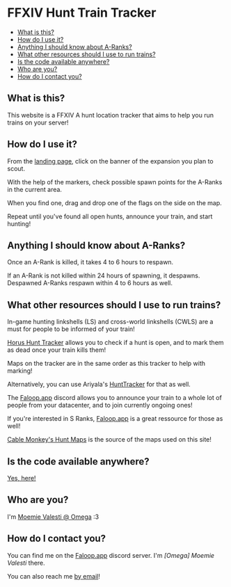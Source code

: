 # FFXIV Hunt Train Tracker

<!-- @import "[TOC]" {cmd="toc" depthFrom=2 depthTo=6 orderedList=false} -->
<!-- code_chunk_output -->

- [What is this?](#what-is-this)
- [How do I use it?](#how-do-i-use-it)
- [Anything I should know about A-Ranks?](#anything-i-should-know-about-a-ranks)
- [What other resources should I use to run trains?](#what-other-resources-should-i-use-to-run-trains)
- [Is the code available anywhere?](#is-the-code-available-anywhere)
- [Who are you?](#who-are-you)
- [How do I contact you?](#how-do-i-contact-you)

<!-- /code_chunk_output -->


## What is this?

This website is a FFXIV A hunt location tracker that aims to help you run trains on your server!

## How do I use it?

From the [landing page](https://xivchoochoo.github.io), click on the banner of the expansion you plan to scout.

With the help of the markers, check possible spawn points for the A-Ranks in the current area.

When you find one, drag and drop one of the flags on the side on the map.

Repeat until you've found all open hunts, announce your train, and start hunting!

## Anything I should know about A-Ranks?

Once an A-Rank is killed, it takes 4 to 6 hours to respawn.

If an A-Rank is not killed within 24 hours of spawning, it despawns. Despawned A-Ranks respawn within 4 to 6 hours as well.

## What other resources should I use to run trains?

In-game hunting linkshells (LS) and cross-world linkshells (CWLS) are a must for people to be informed of your train!

[Horus Hunt Tracker](https://horus-hunts.net/) allows you to check if a hunt is open, and to mark them as dead once your train kills them!

Maps on the tracker are in the same order as this tracker to help with marking!

Alternatively, you can use Ariyala's [HuntTracker](http://ffxiv.ariyala.com/HuntTracker/) for that as well.

The [Faloop.app](https://discord.gg/wQt8yzE) discord allows you to announce your train to a whole lot of people from your datacenter, and to join currently ongoing ones!

If you're interested in S Ranks, [Faloop.app](https://faloop.app/) is a great ressource for those as well!

[Cable Monkey's Hunt Maps](https://cablemonkey.us/huntmap2/) is the source of the maps used on this site!

## Is the code available anywhere?

[Yes, here!](https://github.com/xivchoochoo/xivchoochoo.github.io)

## Who are you?

I'm [Moemie Valesti @ Omega](https://eu.finalfantasyxiv.com/lodestone/character/18235634/) :3

## How do I contact you?

You can find me on the [Faloop.app](https://discord.gg/wQt8yzE) discord server. I'm *[Omega] Moemie Valesti* there.

You can also reach me [by email](mailto:contact@captainark.net)!
